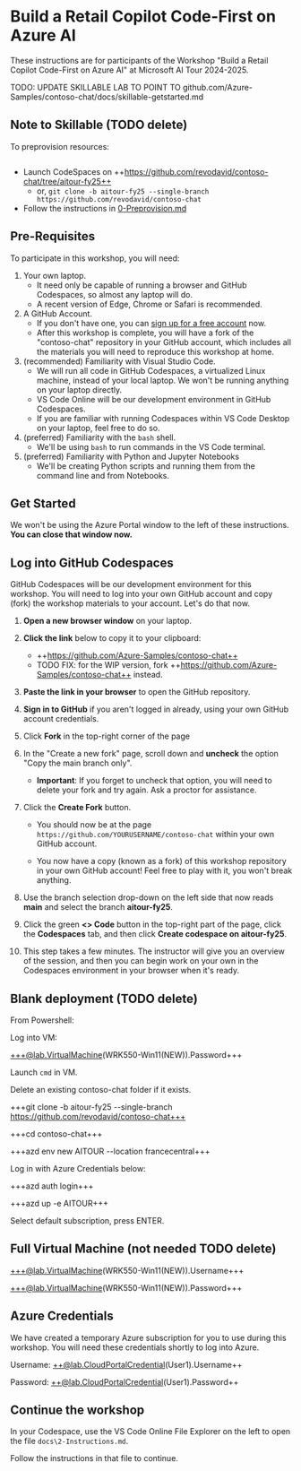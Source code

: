 <!-- This was the docs/skillable-getstarted.md file from aitour-fy25 -->

# Build a Retail Copilot Code-First on Azure AI

These instructions are for participants of the Workshop "Build a Retail Copilot Code-First on Azure AI" at Microsoft AI Tour 2024-2025.

TODO: UPDATE SKILLABLE LAB TO POINT TO github.com/Azure-Samples/contoso-chat/docs/skillable-getstarted.md

## Note to Skillable (TODO delete)

To preprovision resources:

```

```

- Launch CodeSpaces on ++https://github.com/revodavid/contoso-chat/tree/aitour-fy25++
  - or, `git clone -b aitour-fy25 --single-branch https://github.com/revodavid/contoso-chat`
- Follow the instructions in [0-Preprovision.md](0-Preprovision.md)

## Pre-Requisites

To participate in this workshop, you will need:

1. Your own laptop.
   * It need only be capable of running a browser and GitHub Codespaces, so almost any laptop will do.
   * A recent version of Edge, Chrome or Safari is recommended.
1. A GitHub Account.
   * If you don't have one, you can [sign up for a free account](https://github.com/signup) now.
   * After this workshop is complete, you will have a fork of the "contoso-chat" repository in your GitHub account, which includes all the materials you will need to reproduce this workshop at home.
1. (recommended) Familiarity with Visual Studio Code. 
   * We will run all code in GitHub Codespaces, a virtualized Linux machine, instead of your local laptop. We won't be running anything on your laptop directly.
   * VS Code Online will be our development environment in GitHub Codespaces.
   * If you are familiar with running Codespaces within VS Code Desktop on your laptop, feel free to do so. 
1. (preferred) Familiarity with the `bash` shell. 
    * We'll be using `bash` to run commands in the VS Code terminal.
1. (preferred) Familiarity with Python and Jupyter Notebooks
    * We'll be creating Python scripts and running them from the command line and from Notebooks.

## Get Started

We won't be using the Azure Portal window to the left of these instructions. **You can close that window now.**

## Log into GitHub Codespaces

GitHub Codespaces will be our development environment for this workshop. You will need to log into your own GitHub account and copy (fork) the workshop materials to your account. Let's do that now.

1. **Open a new browser window** on your laptop. 

1. **Click the link** below to copy it to your clipboard: 
    * ++https://github.com/Azure-Samples/contoso-chat++
    * TODO FIX: for the WIP version, fork ++https://github.com/Azure-Samples/contoso-chat++ instead.

1. **Paste the link in your browser** to open the GitHub repository.

1. **Sign in to GitHub** if you aren't logged in already, using your own GitHub account credentials.

1. Click **Fork** in the top-right corner of the page

1. In the "Create a new fork" page, scroll down and **uncheck** the option "Copy the main branch only".

   * **Important**: If you forget to uncheck that option, you will need to delete your fork and try again. Ask a proctor for assistance.

1. Click the **Create Fork** button.

   * You should now be at the page `https://github.com/YOURUSERNAME/contoso-chat` within your own GitHub account.
   
   * You now have a copy (known as a fork) of this workshop repository in your own GitHub account! Feel free to play with it, you won't break anything.

1. Use the branch selection drop-down on the left side that now reads **main** and select the branch **aitour-fy25**.

1. Click the green **<> Code** button in the top-right part of the page, click the **Codespaces** tab, and then click **Create codespace on aitour-fy25**.

1. This step takes a few minutes. The instructor will give you an overview of the session, and then you can begin work on your own in the Codespaces environment in your browser when it's ready.

## Blank deployment (TODO delete)

From Powershell:

Log into VM:

+++@lab.VirtualMachine(WRK550-Win11(NEW)).Password+++

Launch `cmd` in VM.

Delete an existing contoso-chat folder if it exists.

+++git clone -b aitour-fy25 --single-branch https://github.com/revodavid/contoso-chat+++

+++cd contoso-chat+++

+++azd env new AITOUR --location francecentral+++

Log in with Azure Credentials below:

+++azd auth login+++

+++azd up -e AITOUR+++

Select default subscription, press ENTER.

## Full Virtual Machine (not needed TODO delete)

+++@lab.VirtualMachine(WRK550-Win11(NEW)).Username+++

+++@lab.VirtualMachine(WRK550-Win11(NEW)).Password+++

## Azure Credentials

We have created a temporary Azure subscription for you to use during this workshop. You will need these credentials shortly to log into Azure.

Username: ++@lab.CloudPortalCredential(User1).Username++

Password: ++@lab.CloudPortalCredential(User1).Password++

## Continue the workshop

In your Codespace, use the VS Code Online File Explorer on the left to open the file `docs\2-Instructions.md`.

Follow the instructions in that file to continue. 
